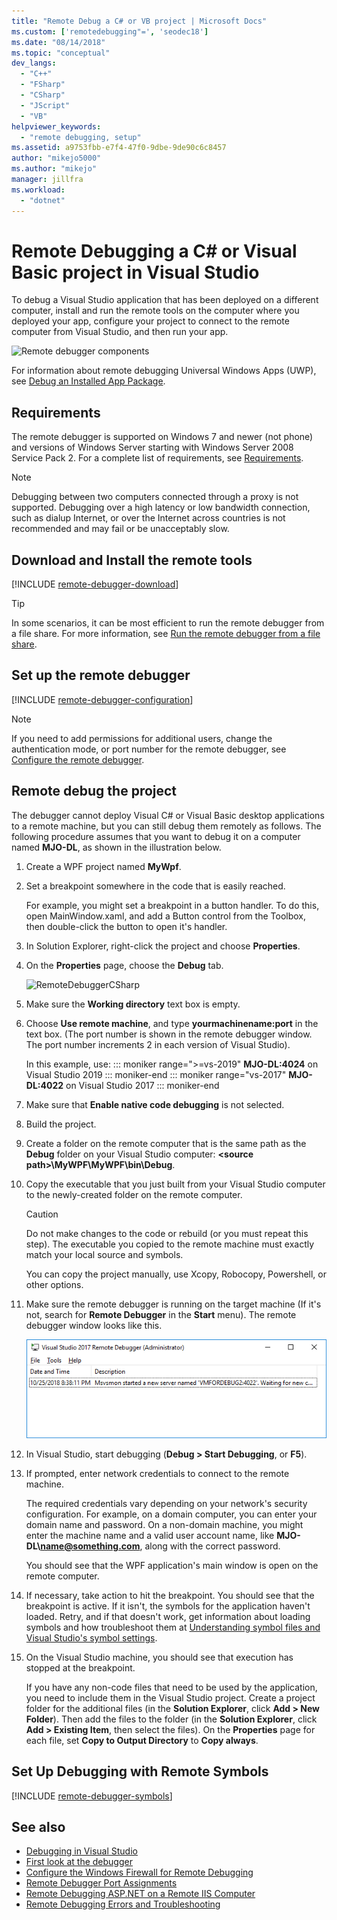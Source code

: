 ```yaml
---
title: "Remote Debug a C# or VB project | Microsoft Docs"
ms.custom: ['remotedebugging"=', 'seodec18']
ms.date: "08/14/2018"
ms.topic: "conceptual"
dev_langs:
  - "C++"
  - "FSharp"
  - "CSharp"
  - "JScript"
  - "VB"
helpviewer_keywords:
  - "remote debugging, setup"
ms.assetid: a9753fbb-e7f4-47f0-9dbe-9de90c6c8457
author: "mikejo5000"
ms.author: "mikejo"
manager: jillfra
ms.workload:
  - "dotnet"
---
```

# Remote Debugging a C# or Visual Basic project in Visual Studio
To debug a Visual Studio application that has been deployed on a different computer, install and run the remote tools on the computer where you deployed your app, configure your project to connect to the remote computer from Visual Studio, and then run your app.

![Remote debugger components](../debugger/media/remote-debugger-client-apps.png "Remote_debugger_components")

For information about remote debugging Universal Windows Apps (UWP), see [Debug an Installed App Package](debug-installed-app-package.md).

## Requirements

The remote debugger is supported on Windows 7 and newer (not phone) and versions of Windows Server starting with Windows Server 2008 Service Pack 2. For a complete list of requirements, see [Requirements](../debugger/remote-debugging.md#requirements_msvsmon).

> [!NOTE]
> Debugging between two computers connected through a proxy is not supported. Debugging over a high latency or low bandwidth connection, such as dialup Internet, or over the Internet across countries is not recommended and may fail or be unacceptably slow.

## Download and Install the remote tools

[!INCLUDE [remote-debugger-download](../debugger/includes/remote-debugger-download.md)]

> [!TIP]
> In some scenarios, it can be most efficient to run the remote debugger from a file share. For more information, see [Run the remote debugger from a file share](../debugger/remote-debugging.md#fileshare_msvsmon).

## <a name="BKMK_setup"></a> Set up the remote debugger

[!INCLUDE [remote-debugger-configuration](../debugger/includes/remote-debugger-configuration.md)]

> [!NOTE]
> If you need to add permissions for additional users, change the authentication mode, or port number for the remote debugger, see [Configure the remote debugger](../debugger/remote-debugging.md#configure_msvsmon).

## <a name="remote_csharp"></a> Remote debug the project
The debugger cannot deploy Visual C# or Visual Basic desktop applications to a remote machine, but you can still debug them remotely as follows. The following procedure assumes that you want to debug it on a computer named **MJO-DL**, as shown in the illustration below.

1. Create a WPF project named **MyWpf**.

2. Set a breakpoint somewhere in the code that is easily reached.

    For example, you might set a breakpoint in a button handler. To do this, open MainWindow.xaml, and add a Button control from the Toolbox, then double-click the button to open it's handler.

3. In Solution Explorer, right-click the project and choose **Properties**.

4. On the **Properties** page, choose the **Debug** tab.

    ![RemoteDebuggerCSharp](../debugger/media/remotedebuggercsharp.png "RemoteDebuggerCSharp")

5. Make sure the **Working directory** text box is empty.

6. Choose **Use remote machine**, and type **yourmachinename:port** in the text box. (The port number is shown in the remote debugger window. The port number increments 2 in each version of Visual Studio).

    In this example, use:
    ::: moniker range=">=vs-2019"
    **MJO-DL:4024** on Visual Studio 2019
    ::: moniker-end
    ::: moniker range="vs-2017"
    **MJO-DL:4022** on Visual Studio 2017
    ::: moniker-end

7. Make sure that **Enable native code debugging** is not selected.

8. Build the project.

9. Create a folder on the remote computer that is the same path as the **Debug** folder on your Visual Studio computer: **\<source path>\MyWPF\MyWPF\bin\Debug**.

10. Copy the executable that you just built from your Visual Studio computer to the newly-created folder on the remote computer.

    > [!CAUTION]
    > Do not make changes to the code or rebuild (or you must repeat this step). The executable you copied to the remote machine must exactly match your local source and symbols.

    You can copy the project manually, use Xcopy, Robocopy, Powershell, or other options.

11. Make sure the remote debugger is running on the target machine (If it's not, search for **Remote Debugger** in the **Start** menu). The remote debugger window looks like this.

     ![RemoteDebuggerWindow](../debugger/media/remotedebuggerwindow.png "RemoteDebuggerWindow")

12. In Visual Studio, start debugging (**Debug > Start Debugging**, or **F5**).

13. If prompted, enter network credentials to connect to the remote machine.

     The required credentials vary depending on your network's security configuration. For example, on a domain computer, you can  enter your domain name and password. On a non-domain machine, you might enter the machine name and a valid user account name, like <strong>MJO-DL\name@something.com</strong>, along with the correct password.

     You should see that the WPF application's main window is open on the remote computer.

14. If necessary, take action to hit the breakpoint. You should see that the breakpoint is active. If it isn't, the symbols for the application haven't loaded. Retry, and if that doesn't work, get information about loading symbols and how troubleshoot them at [Understanding symbol files and Visual Studio's symbol settings](https://devblogs.microsoft.com/devops/understanding-symbol-files-and-visual-studios-symbol-settings/).

15. On the Visual Studio machine, you should see that execution has stopped at the breakpoint.

    If you have any non-code files that need to be used by the application, you need to include them in the Visual Studio project. Create a project folder for the additional files (in the **Solution Explorer**, click **Add > New Folder**). Then add the files to the folder (in the **Solution Explorer**, click **Add > Existing Item**, then select the files). On the **Properties** page for each file, set **Copy to Output Directory** to **Copy always**.

## Set Up Debugging with Remote Symbols

[!INCLUDE [remote-debugger-symbols](../debugger/includes/remote-debugger-symbols.md)]

## See also
- [Debugging in Visual Studio](../debugger/index.yml)
- [First look at the debugger](../debugger/debugger-feature-tour.md)
- [Configure the Windows Firewall for Remote Debugging](../debugger/configure-the-windows-firewall-for-remote-debugging.md)
- [Remote Debugger Port Assignments](../debugger/remote-debugger-port-assignments.md)
- [Remote Debugging ASP.NET on a Remote IIS Computer](../debugger/remote-debugging-aspnet-on-a-remote-iis-computer.md)
- [Remote Debugging Errors and Troubleshooting](../debugger/remote-debugging-errors-and-troubleshooting.md)